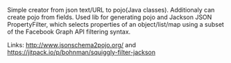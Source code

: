 Simple creator from json text/URL to pojo(Java classes). 
Additionaly can create pojo from fields.
Used lib for generating pojo and Jackson JSON PropertyFilter, which selects properties of an object/list/map using a subset of the Facebook Graph API filtering syntax. 

Links: http://www.jsonschema2pojo.org/ and https://jitpack.io/p/bohnman/squiggly-filter-jackson
